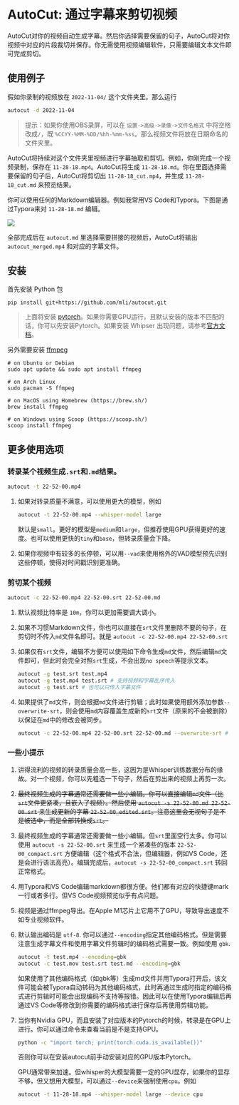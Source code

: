 # AutoCut: 通过字幕来剪切视频

AutoCut对你的视频自动生成字幕。然后你选择需要保留的句子，AutoCut将对你视频中对应的片段裁切并保存。你无需使用视频编辑软件，只需要编辑文本文件即可完成剪切。

## 使用例子

假如你录制的视频放在 `2022-11-04/` 这个文件夹里。那么运行

```bash
autocut -d 2022-11-04
```

> 提示：如果你使用OBS录屏，可以在 `设置->高级->录像->文件名格式` 中将空格改成`/`，既 `%CCYY-%MM-%DD/%hh-%mm-%ss`。那么视频文件将放在日期命名的文件夹里。

AutoCut将持续对这个文件夹里视频进行字幕抽取和剪切。例如，你刚完成一个视频录制，保存在 `11-28-18.mp4`。AutoCut将生成 `11-28-18.md`。你在里面选择需要保留的句子后，AutoCut将剪切出 `11-28-18_cut.mp4`，并生成 `11-28-18_cut.md` 来预览结果。

你可以使用任何的Markdown编辑器。例如我常用VS Code和Typora。下图是通过Typora来对 `11-28-18.md` 编辑。

![](imgs/typora.jpg)

全部完成后在 `autocut.md` 里选择需要拼接的视频后，AutoCut将输出 `autocut_merged.mp4` 和对应的字幕文件。

## 安装

首先安装 Python 包

```
pip install git+https://github.com/mli/autocut.git
```

> 上面将安装 [pytorch](https://pytorch.org/)。如果你需要GPU运行，且默认安装的版本不匹配的话，你可以先安装Pytorch。如果安装 Whipser 出现问题，请参考[官方文档](https://github.com/openai/whisper#setup)。

另外需要安装 [ffmpeg](https://ffmpeg.org/)

```
# on Ubuntu or Debian
sudo apt update && sudo apt install ffmpeg

# on Arch Linux
sudo pacman -S ffmpeg

# on MacOS using Homebrew (https://brew.sh/)
brew install ffmpeg

# on Windows using Scoop (https://scoop.sh/)
scoop install ffmpeg
```

## 更多使用选项

### 转录某个视频生成`.srt`和`.md`结果。

```bash
autocut -t 22-52-00.mp4
```

1. 如果对转录质量不满意，可以使用更大的模型，例如

    ```bash
    autocut -t 22-52-00.mp4 --whisper-model large
    ```

    默认是`small`。更好的模型是`medium`和`large`，但推荐使用GPU获得更好的速度。也可以使用更快的`tiny`和`base`，但转录质量会下降。

2. 如果你视频中有较多的长停顿，可以用`--vad`来使用格外的VAD模型预先识别这些停顿，使得对时间戳识别更准确。


### 剪切某个视频

```bash
autocut -c 22-52-00.mp4 22-52-00.srt 22-52-00.md
```

1. 默认视频比特率是 `10m`，你可以更加需要调大调小。
2. 如果不习惯Markdown文件，你也可以直接在`srt`文件里删除不要的句子，在剪切时不传入`md`文件名即可。就是 `autocut -c 22-52-00.mp4 22-52-00.srt`
3. 如果仅有`srt`文件，编辑不方便可以使用如下命令生成`md`文件，然后编辑`md`文件即可，但此时会完全对照`srt`生成，不会出现`no speech`等提示文本。

   ```bash
   autocut -g test.srt test.mp4
   autocut -g test.mp4 test.srt # 支持视频和字幕乱序传入
   autocut -g test.srt # 也可以只传入字幕文件
   ```
4. 如果提供了`md`文件，则会根据`md`文件进行剪辑；此时如果使用额外添加参数`--overwrite-srt`，则会使用`md`内容覆盖生成新的`srt`文件（原来的不会被删除）以保证在`md`中的修改会被同步。
   ```bash
   autocut -c 22-52-00.mp4 22-52-00.srt 22-52-00.md --overwrite-srt # 仅在提供 md 文件时会生效
   ```


### 一些小提示


1. 讲得流利的视频的转录质量会高一些，这因为是Whisper训练数据分布的缘故。对一个视频，你可以先粗选一下句子，然后在剪出来的视频上再剪一次。

2. ~~最终视频生成的字幕通常还需要做一些小编辑。你可以直接编辑`md`文件（比`srt`文件更紧凑，且嵌入了视频）。然后使用 `autocut -s 22-52-00.md 22-52-00.srt` 来生成更新的字幕 `22-52-00_edited.srt`。注意这里会无视句子是不是被选中，而是全部转换成`srt`。~~

2. 最终视频生成的字幕通常还需要做一些小编辑。但`srt`里面空行太多。你可以使用 `autocut -s 22-52-00.srt` 来生成一个紧凑些的版本 `22-52-00_compact.srt` 方便编辑（这个格式不合法，但编辑器，例如VS Code，还是会进行语法高亮）。编辑完成后，`autocut -s 22-52-00_compact.srt` 转回正常格式。

3. 用Typora和VS Code编辑markdown都很方便。他们都有对应的快捷键mark一行或者多行。但VS Code视频预览似乎有点问题。

4. 视频是通过ffmpeg导出。在Apple M1芯片上它用不了GPU，导致导出速度不如专业视频软件。

5. 默认输出编码是 `utf-8`. 你可以通过`--encoding`指定其他编码格式。但是需要注意生成字幕文件和使用字幕文件剪辑时的编码格式需要一致。例如使用 `gbk`.

    ```bash
    autocut -t test.mp4 --encoding=gbk
    autocut -c test.mov test.srt test.md --encoding=gbk
    ```

    如果使用了其他编码格式（如gbk等）生成md文件并用Typora打开后，该文件可能会被Typora自动转码为其他编码格式，此时再通过生成时指定的编码格式进行剪辑时可能会出现编码不支持等报错。因此可以在使用Typora编辑后再通过VS Code等修改到你需要的编码格式进行保存后再使用剪辑功能。

6. 当你有Nvidia GPU，而且安装了对应版本的Pytorch的时候，转录是在GPU上进行。你可以通过命令来查看当前是不是支持GPU。

   ```bash
   python -c "import torch; print(torch.cuda.is_available())"
   ```

   否则你可以在安装autocut前手动安装对应的GPU版本Pytorch。

   GPU通常带来加速。但whisper的大模型需要一定的GPU显存，如果你的显存不够，但又想用大模型，可以通过`--device`来强制使用`cpu`。例如

   ```bash
   autocut -t 11-28-18.mp4 --whisper-model large --device cpu
   ```